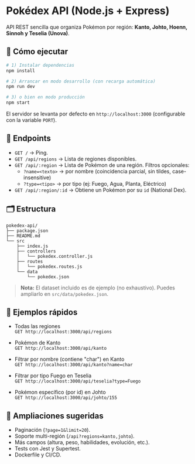 
# Pokédex API (Node.js + Express)

API REST sencilla que organiza Pokémon por región: **Kanto, Johto, Hoenn, Sinnoh y Teselia (Unova)**.

## 🚀 Cómo ejecutar

```bash
# 1) Instalar dependencias
npm install

# 2) Arrancar en modo desarrollo (con recarga automática)
npm run dev

# 3) o bien en modo producción
npm start
```

El servidor se levanta por defecto en `http://localhost:3000` (configurable con la variable `PORT`).

## 📡 Endpoints

- `GET /` → Ping.
- `GET /api/regions` → Lista de regiones disponibles.
- `GET /api/:region` → Lista de Pokémon de una región. Filtros opcionales:
  - `?name=<texto>` → por nombre (coincidencia parcial, sin tildes, case-insensitive)
  - `?type=<tipo>` → por tipo (ej: Fuego, Agua, Planta, Eléctrico)
- `GET /api/:region/:id` → Obtiene un Pokémon por su `id` (National Dex).

## 🗂 Estructura

```
pokedex-api/
├── package.json
├── README.md
└── src
    ├── index.js
    ├── controllers
    │   └── pokedex.controller.js
    ├── routes
    │   └── pokedex.routes.js
    └── data
        └── pokedex.json
```

> **Nota:** El dataset incluido es de ejemplo (no exhaustivo). Puedes ampliarlo en `src/data/pokedex.json`.

## 🧪 Ejemplos rápidos

- Todas las regiones  
  `GET http://localhost:3000/api/regions`

- Pokémon de Kanto  
  `GET http://localhost:3000/api/kanto`

- Filtrar por nombre (contiene "char") en Kanto  
  `GET http://localhost:3000/api/kanto?name=char`

- Filtrar por tipo Fuego en Teselia  
  `GET http://localhost:3000/api/teselia?type=Fuego`

- Pokémon específico (por id) en Johto  
  `GET http://localhost:3000/api/johto/155`

## 🧰 Ampliaciones sugeridas
- Paginación (`?page=1&limit=20`).
- Soporte multi-región (`/api?regions=kanto,johto`).
- Más campos (altura, peso, habilidades, evolución, etc.).
- Tests con Jest y Supertest.
- Dockerfile y CI/CD.
